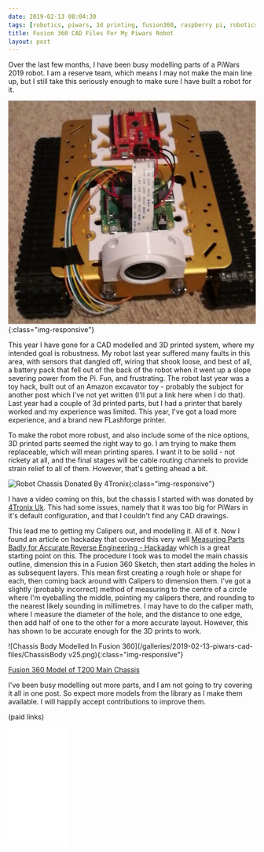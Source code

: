 ```yaml
---
date: 2019-02-13 08:04:30
tags: [robotics, piwars, 3d printing, fusion360, raspberry pi, robotics at home, robotics competitions, cad]
title: Fusion 360 CAD Files For My Piwars Robot
layout: post
---
```

Over the last few months, I have been busy modelling parts of a PiWars 2019 robot. I am a reserve team, which means I may not make the main line up, but I still take this seriously enough to make sure I have built a robot for it.

![The Current Piwars Robot Build](/galleries/2019-02-13-piwars-cad-files/my-piwars-robot.jpg){:class="img-responsive"}

This year I have gone for a CAD modelled and 3D printed system, where my intended goal is robustness. My robot last year suffered many faults in this area, with sensors that dangled off, wiring that shook loose, and best of all, a battery pack that fell out of the back of the robot when it went up a slope severing power from the Pi. Fun, and frustrating. The robot last year was a toy hack, built out of an Amazon excavator toy - probably the subject for another post which I've not yet written (I'll put a link here when I do that). Last year had a couple of 3d printed parts, but I had a printer that barely worked and my experience was limited. This year, I've got a load more experience, and a brand new FLashforge printer.

To make the robot more robust, and also include some of the nice options, 3D printed parts seemed the right way to go. I am trying to make them replaceable, which will mean printing spares. I want it to be solid - not rickety at all, and the final stages will be cable routing channels to provide strain relief to all of them. However, that's getting ahead a bit.

![Robot Chassis Donated By 4Tronix](https://cdn.shopify.com/s/files/1/0271/0223/products/t200_01_1024x1024.jpg?v=1502449143){:class="img-responsive"}

I have a video coming on this, but the chassis I started with was donated by [4Tronix Uk](https://shop.4tronix.co.uk/). This had some issues, namely that it was too big for PiWars in it's default configuration, and that I couldn't find any CAD drawings.

This lead me to getting my Calipers out, and modelling it. All of it. Now I found an article on hackaday that covered this very well [Measuring Parts Badly for Accurate Reverse Engineering - Hackaday](https://hackaday.com/2016/04/15/measuring-parts-badly-for-accurate-reverse-engineering/) which is a great starting point on this. The procedure I took was to model the main chassis outline, dimension this in a Fusion 360 Sketch, then start adding the holes in as subsequent layers. This mean first creating a rough hole or shape for each, then coming back around with Calipers to dimension them. I've got a slightly (probably incorrect) method of measuring to the centre of a circle where I'm eyeballing the middle, pointing my calipers there, and rounding to the nearest likely sounding in millimetres. I may have to do the caliper math, where I measure the diameter of the hole, and the distance to one edge, then add half of one to the other for a more accurate layout. However, this has shown to be accurate enough for the 3D prints to work.

![Chassis Body Modelled In Fusion 360](/galleries/2019-02-13-piwars-cad-files/ChassisBody v25.png){:class="img-responsive"}

[Fusion 360 Model of T200 Main Chassis](https://a360.co/2IbgbKn)

I've been busy modelling out more parts, and I am not going to try covering it all in one post. So expect more models from the library as I make them available. I will happily accept contributions to improve them.

(paid links)

<iframe style="width:120px;height:240px;" marginwidth="0" marginheight="0" scrolling="no" frameborder="0" src="//ws-eu.amazon-adsystem.com/widgets/q?ServiceVersion=20070822&OneJS=1&Operation=GetAdHtml&MarketPlace=GB&source=ss&ref=as_ss_li_til&ad_type=product_link&tracking_id=orionrobots-21&language=en_GB&marketplace=amazon&region=GB&placement=B08CRPBR83&asins=B08CRPBR83&linkId=079cb1de3e797f7457f86f9a17e406be&show_border=true&link_opens_in_new_window=true"></iframe>
